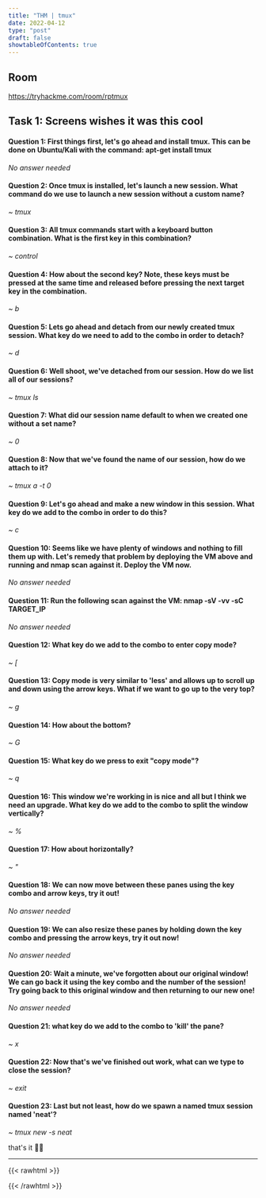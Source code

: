 ```yaml
---
title: "THM | tmux"
date: 2022-04-12
type: "post"
draft: false
showtableOfContents: true
---
```


## Room

https://tryhackme.com/room/rptmux

## Task 1: Screens wishes it was this cool

#### Question 1: First things first, let's go ahead and install tmux. This can be done on Ubuntu/Kali with the command: apt-get install tmux

*No answer needed*

#### Question 2: Once tmux is installed, let's launch a new session. What command do we use to launch a new session without a custom name?

*~ tmux*

#### Question 3: All tmux commands start with a keyboard button combination. What is the first key in this combination?

*~ control*

#### Question 4: How about the second key? Note, these keys must be pressed at the same time and released before pressing the next target key in the combination. 

*~ b*

#### Question 5: Lets go ahead and detach from our newly created tmux session. What key do we need to add to the combo in order to detach?

*~ d*

#### Question 6: Well shoot, we've detached from our session. How do we list all of our sessions?

*~ tmux ls*

#### Question 7: What did our session name default to when we created one without a set name?

*~ 0*

#### Question 8: Now that we've found the name of our session, how do we attach to it?

*~ tmux a -t 0*

#### Question 9: Let's go ahead and make a new window in this session. What key do we add to the combo in order to do this?

*~ c*

#### Question 10: Seems like we have plenty of windows and nothing to fill them up with. Let's remedy that problem by deploying the VM above and running and nmap scan against it. Deploy the VM now.

*No answer needed*

#### Question 11: Run the following scan against the VM: nmap -sV -vv -sC TARGET_IP

*No answer needed*

#### Question 12: What key do we add to the combo to enter copy mode?

*~ [*

#### Question 13: Copy mode is very similar to 'less' and allows up to scroll up and down using the arrow keys. What if we want to go up to the very top?

*~ g*

#### Question 14: How about the bottom? 

*~ G*

#### Question 15: What key do we press to exit "copy mode"? 

*~ q*

#### Question 16: This window we're working in is nice and all but I think we need an upgrade. What key do we add to the combo to split the window vertically?

*~ %*

#### Question 17: How about horizontally?

*~ "*

#### Question 18: We can now move between these panes using the key combo and arrow keys, try it out!

*No answer needed*

#### Question 19: We can also resize these panes by holding down the key combo and pressing the arrow keys, try it out now! 

*No answer needed*

#### Question 20: Wait a minute, we've forgotten about our original window! We can go back it using the key combo and the number of the session! Try going back to this original window and then returning to our new one!

*No answer needed*

#### Question 21: what key do we add to the combo to 'kill' the pane?

*~ x*

#### Question 22: Now that's we've finished out work, what can we type to close the session?

*~ exit*

#### Question 23: Last but not least, how do we spawn a named tmux session named 'neat'?

*~ tmux new -s neat*

that's it ✌🏽

-------------------------------------------------------------
{{< rawhtml >}} 
<script src="https://utteranc.es/client.js"
        repo="mansoorbarri/website"
        issue-term="title"
        theme="dark-blue"
        crossorigin="anonymous"
        async>
</script>
{{< /rawhtml >}}

